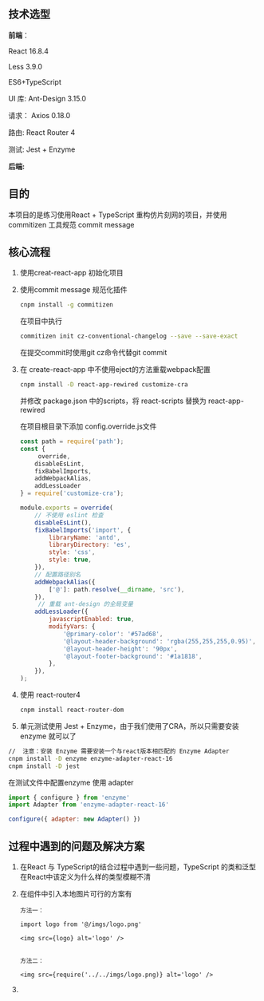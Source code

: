 ## 技术选型

**前端**：

React 16.8.4

Less 3.9.0

ES6+TypeScript

UI 库:    Ant-Design 3.15.0

请求：  Axios 0.18.0

路由:    React Router 4

测试:    Jest + Enzyme 

**后端:**



## 目的

本项目的是练习使用React + TypeScript 重构仿片刻网的项目，并使用 commitizen 工具规范 commit message

## 核心流程

1. 使用creat-react-app 初始化项目

2. 使用commit message 规范化插件

   ```bash
   cnpm install -g commitizen
   ```

   在项目中执行

   ```bash
   commitizen init cz-conventional-changelog --save --save-exact
   ```

   在提交commit时使用git cz命令代替git commit

3. 在 create-react-app 中不使用eject的方法重载webpack配置

   ```bash
   cnpm install -D react-app-rewired customize-cra
   ```

   并修改 package.json 中的scripts，将 react-scripts 替换为 react-app-rewired

   在项目根目录下添加 config.override.js文件

   ```javascript
   const path = require('path');
   const { 
    	override, 
       disableEsLint,
       fixBabelImports, 
       addWebpackAlias, 
       addLessLoader 
   } = require('customize-cra');
   
   module.exports = override(
       // 不使用 eslint 检查
       disableEsLint(),
       fixBabelImports('import', {
           libraryName: 'antd',
           libraryDirectory: 'es',
           style: 'css',
           style: true,
       }),
       // 配置路径别名
       addWebpackAlias({
           ['@']: path.resolve(__dirname, 'src'),
       }),
    	// 重载 ant-design 的全局变量   
       addLessLoader({
           javascriptEnabled: true,
           modifyVars: {
               '@primary-color': '#57ad68',
               '@layout-header-background': 'rgba(255,255,255,0.95)',
               '@layout-header-height': '90px',
               '@layout-footer-background': '#1a1818',
           },
       }),
   );
   ```

4. 使用 react-router4 

   ```bash
   cnpm install react-router-dom
   ```

5.  单元测试使用 Jest + Enzyme，由于我们使用了CRA，所以只需要安装enzyme 就可以了

   ```bash
   //  注意：安装 Enzyme 需要安装一个与react版本相匹配的 Enzyme Adapter
   cnpm install -D enzyme enzyme-adapter-react-16
   cnpm install -D jest 	
   ```

   在测试文件中配置enzyme 使用 adapter	

   ```javascript
   import { configure } from 'enzyme'
   import Adapter from 'enzyme-adapter-react-16'
   
   configure({ adapter: new Adapter() })
   ```



## 过程中遇到的问题及解决方案

1. 在React 与 TypeScript的结合过程中遇到一些问题，TypeScript 的类和泛型在React中该定义为什么样的类型模糊不清

2. 在组件中引入本地图片可行的方案有

   ```react
   方法一：
   
   import logo from '@/imgs/logo.png'
   
   <img src={logo} alt='logo' />
   
   
   方法二：
   
   <img src={require('../../imgs/logo.png)} alt='logo' />
   ```

   

3. 
